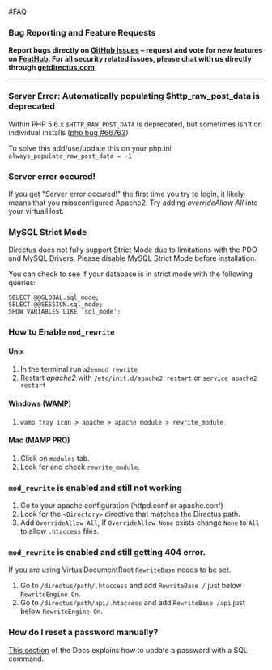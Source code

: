 #FAQ

### Bug Reporting and Feature Requests
**Report bugs directly on [GitHub Issues](https://github.com/directus/directus/issues/new) – request and vote for new features on [FeatHub](http://feathub.com/directus/directus). For all security related issues, please chat with us directly through [getdirectus.com](http://getdirectus.com/)**

-------------

### Server Error: Automatically populating $http_raw_post_data is deprecated
Within PHP 5.6.x `$HTTP_RAW_POST_DATA` is deprecated, but sometimes isn't on individual installs ([php bug #66763](https://bugs.php.net/bug.php?id=66763))

To solve this add/use/update this on your php.ini
`always_populate_raw_post_data = -1`

### Server error occured!
If you get "Server error occured!" the first time you try to login, it likely means that you missconfigured Apache2. Try adding *overrideAllow All* into your virtualHost.

### MySQL Strict Mode
Directus does not fully support Strict Mode due to limitations with the PDO and MySQL Drivers. Please disable MySQL Strict Mode before installation.

You can check to see if your database is in strict mode with the following queries:
```
SELECT @@GLOBAL.sql_mode;
SELECT @@SESSION.sql_mode;
SHOW VARIABLES LIKE 'sql_mode';
```

### How to Enable `mod_rewrite`

#### Unix
1. In the terminal run `a2enmod rewrite`
2. Restart *apache2* with `/etc/init.d/apache2 restart` or `service apache2 restart`

#### Windows (WAMP)
1. `wamp tray icon > apache > apache module > rewrite_module`

#### Mac (MAMP PRO)
1. Click on `modules` tab.
2. Look for and check `rewrite_module`.

### `mod_rewrite` is enabled and still not working
1. Go to your apache configuration (httpd.conf or apache.conf)
2. Look for the `<Directory>` directive that matches the Directus path.
3. Add `OverrideAllow All`, If `OverrideAllow None` exists change `None` to `All` to allow `.htaccess` files.

### `mod_rewrite` is enabled and still getting 404 error.

If you are using VirtualDocumentRoot `RewriteBase` needs to be set.

1. Go to `/directus/path/.htaccess` and add `RewriteBase /` just below `RewriteEngine On`.
2. Go to `/directus/path/api/.htaccess` and add `RewriteBase /api` just below `RewriteEngine On`.

### How do I reset a password manually?
[This section](https://github.com/directus/docs/blob/master/04-developer/06-schema-guide.md#manually-setting-passwords) of the Docs explains how to update a password with a SQL command.
